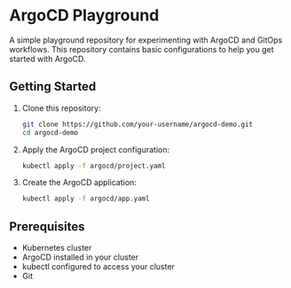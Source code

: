 # ArgoCD Playground

A simple playground repository for experimenting with ArgoCD and GitOps workflows. This repository contains basic configurations to help you get started with ArgoCD.

## Getting Started

1. Clone this repository:
   ```bash
   git clone https://github.com/your-username/argocd-demo.git
   cd argocd-demo
   ```

2. Apply the ArgoCD project configuration:
   ```bash
   kubectl apply -f argocd/project.yaml
   ```

3. Create the ArgoCD application:
   ```bash
   kubectl apply -f argocd/app.yaml
   ```

## Prerequisites

- Kubernetes cluster
- ArgoCD installed in your cluster
- kubectl configured to access your cluster
- Git
